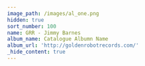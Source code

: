 ```yaml
---
image_path: /images/al_one.png
hidden: true
sort_number: 100
name: GRR - Jimmy Barnes
album_name: Catalogue Albumn Name
album_url: 'http://goldenrobotrecords.com/'
_hide_content: true
---
```

